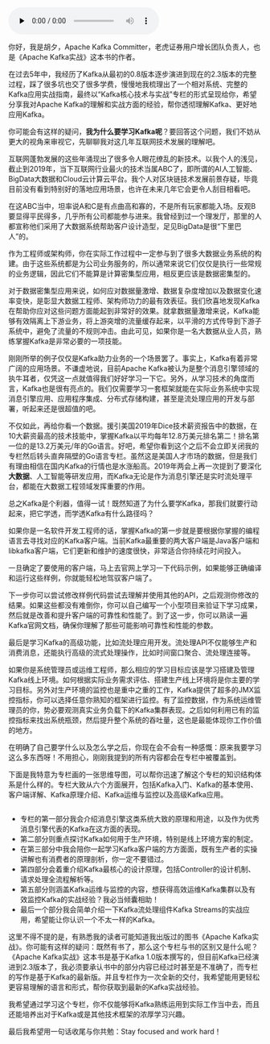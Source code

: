 <audio id="audio" title="开篇词 | 为什么要学习Kafka？" controls="" preload="none"><source id="mp3" src="https://static001.geekbang.org/resource/audio/f8/14/f8827506375a9a34508485121f775314.mp3"></audio>

你好，我是胡夕，Apache Kafka Committer，老虎证券用户增长团队负责人，也是《Apache Kafka实战》这本书的作者。

在过去5年中，我经历了Kafka从最初的0.8版本逐步演进到现在的2.3版本的完整过程，踩了很多坑也交了很多学费，慢慢地我梳理出了一个相对系统、完整的Kafka应用实战指南，最终以“Kafka核心技术与实战”专栏的形式呈现给你，希望分享我对Apache Kafka的理解和实战方面的经验，帮你透彻理解Kafka、更好地应用Kafka。

你可能会有这样的疑问，**我为什么要学习Kafka呢**？要回答这个问题，我们不妨从更大的视角来审视它，先聊聊我对这几年互联网技术发展的理解吧。

互联网蓬勃发展的这些年涌现出了很多令人眼花缭乱的新技术。以我个人的浅见，截止到2019年，当下互联网行业最火的技术当属ABC了，即所谓的AI人工智能、BigData大数据和Cloud云计算云平台。我个人对区块链技术发展前景存疑，毕竟目前没有看到特别好的落地应用场景，也许在未来几年它会更令人刮目相看吧。

在这ABC当中，坦率说A和C是有点曲高和寡的，不是所有玩家都能入场。反观B要显得平民得多，几乎所有公司都能参与进来。我曾经到过一个理发厅，那里的人都宣称他们采用了大数据系统帮助客户设计造型，足见BigData是很“下里巴人”的。

作为工程师或架构师，你在实际工作过程中一定参与到了很多大数据业务系统的构建。由于这些系统都是为公司业务服务的，所以通常来说它们仅仅是执行一些常规的业务逻辑，因此它们不能算是计算密集型应用，相反更应该是数据密集型的。

对于数据密集型应用来说，如何应对数据量激增、数据复杂度增加以及数据变化速率变快，是彰显大数据工程师、架构师功力的最有效表征。我们欣喜地发现Kafka在帮助你应对这些问题方面能起到非常好的效果。就拿数据量激增来说，Kafka能够有效隔离上下游业务，将上游突增的流量缓存起来，以平滑的方式传导到下游子系统中，避免了流量的不规则冲击。由此可见，如果你是一名大数据从业人员，熟练掌握Kafka是非常必要的一项技能。

刚刚所举的例子仅仅是Kafka助力业务的一个场景罢了。事实上，Kafka有着非常广阔的应用场景。不谦虚地说，目前Apache Kafka被认为是整个消息引擎领域的执牛耳者，仅凭这一点就值得我们好好学习一下它。另外，从学习技术的角度而言，Kafka也是很有亮点的。我们仅需要学习一套框架就能在实际业务系统中实现消息引擎应用、应用程序集成、分布式存储构建，甚至是流处理应用的开发与部署，听起来还是很超值的吧。

不仅如此，再给你看一个数据。援引美国2019年Dice技术薪资报告中的数据，在10大薪资最高的技术技能中，掌握Kafka以平均每年12.8万美元排名第二！排名第一位的是13.2万美元/年的Go语言。好吧，希望你看到这个之后不会立即关闭我的专栏然后转头直奔隔壁的Go语言专栏。虽然这是美国人才市场的数据，但是我们有理由相信在国内Kafka的行情也是水涨船高。2019年两会上再一次提到了要深化**大数据**、人工智能等研发应用，而Kafka无论是作为消息引擎还是实时流处理平台，都能在大数据工程领域发挥重要的作用。

总之Kafka是个利器，值得一试！既然知道了为什么要学Kafka，那我们就要行动起来，把它学透，而学透Kafka有什么路径吗？

如果你是一名软件开发工程师的话，掌握Kafka的第一步就是要根据你掌握的编程语言去寻找对应的Kafka客户端。当前Kafka最重要的两大客户端是Java客户端和libkafka客户端，它们更新和维护的速度很快，非常适合你持续花时间投入。

一旦确定了要使用的客户端，马上去官网上学习一下代码示例，如果能够正确编译和运行这些样例，你就能轻松地驾驭客户端了。

下一步你可以尝试修改样例代码尝试去理解并使用其他的API，之后观测你修改的结果。如果这些都没有难倒你，你可以自己编写一个小型项目来验证下学习成果，然后就是改善和提升客户端的可靠性和性能了。到了这一步，你可以熟读一遍Kafka官网文档，确保你理解了那些可能影响可靠性和性能的参数。

最后是学习Kafka的高级功能，比如流处理应用开发。流处理API不仅能够生产和消费消息，还能执行高级的流式处理操作，比如时间窗口聚合、流处理连接等。

如果你是系统管理员或运维工程师，那么相应的学习目标应该是学习搭建及管理Kafka线上环境。如何根据实际业务需求评估、搭建生产线上环境将是你主要的学习目标。另外对生产环境的监控也是重中之重的工作，Kafka提供了超多的JMX监控指标，你可以选择任意你熟知的框架进行监控。有了监控数据，作为系统运维管理员的你，势必要观测真实业务负载下的Kafka集群表现。之后如何利用已有的监控指标来找出系统瓶颈，然后提升整个系统的吞吐量，这也是最能体现你工作价值的地方。

在明确了自己要学什么以及怎么学之后，你现在会不会有一种感慨：原来我要学习这么多东西呀！不用担心，刚刚我提到的所有内容都会在专栏中被覆盖到。

下面是我特意为专栏画的一张思维导图，可以帮你迅速了解这个专栏的知识结构体系是什么样的。专栏大致从六个方面展开，包括Kafka入门、Kafka的基本使用、客户端详解、Kafka原理介绍、Kafka运维与监控以及高级Kafka应用。

<img src="https://static001.geekbang.org/resource/image/8b/95/8b28137150c70d66200f649e26ff2395.jpg" alt="">

- 专栏的第一部分我会介绍消息引擎这类系统大致的原理和用途，以及作为优秀消息引擎代表的Kafka在这方面的表现。
- 第二部分则重点探讨Kafka如何用于生产环境，特别是线上环境方案的制定。
- 在第三部分中我会陪你一起学习Kafka客户端的方方面面，既有生产者的实操讲解也有消费者的原理剖析，你一定不要错过。
- 第四部分会着重介绍Kafka最核心的设计原理，包括Controller的设计机制、请求处理全流程解析等。
- 第五部分则涵盖Kafka运维与监控的内容，想获得高效运维Kafka集群以及有效监控Kafka的实战经验？我必当倾囊相助！
- 最后一个部分我会简单介绍一下Kafka流处理组件Kafka Streams的实战应用，希望能让你认识一个不太一样的Kafka。

这里不得不提的是，有熟悉我的读者可能知道我出版过的图书《Apache Kafka实战》。你可能有这样的疑问：既然有书了，那么这个专栏与书的区别又是什么呢？《Apache Kafka实战》这本书是基于Kafka 1.0版本撰写的，但目前Kafka已经演进到2.3版本了，我必须要承认书中的部分内容已经过时甚至是不准确了，而专栏的写作是基于Kafka的最新版。并且专栏作为一次全新的交付，我希望能用更轻松更容易理解的语言和形式，帮你获取到最新的Kafka实战经验。

我希望通过学习这个专栏，你不仅能够将Kafka熟练运用到实际工作当中去，而且还能培养出对于Kafka或是其他技术框架的浓厚学习兴趣。

最后我希望用一句话收尾与你共勉：Stay focused and work hard！
